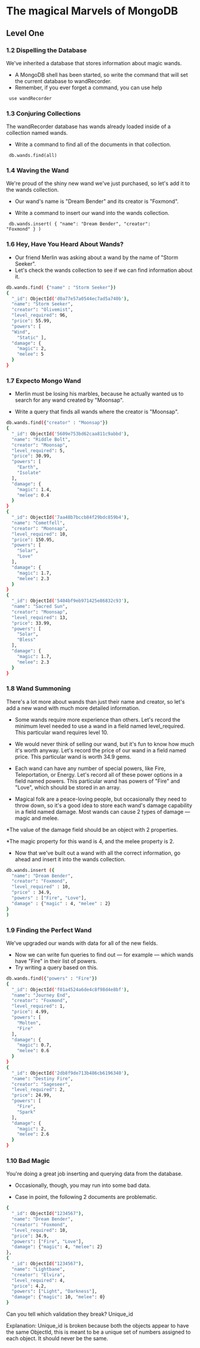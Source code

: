 # The magical Marvels of MongoDB

## Level One

### 1.2 Dispelling the Database

We've inherited a database that stores information about magic wands.

* A MongoDB shell has been started, so write the command that will set the current database to wandRecorder.
* Remember, if you ever forget a command, you can use help

<code>  use wandRecorder </code>

### 1.3 Conjuring Collections 
The wandRecorder database has wands already loaded inside of a collection named wands. 

* Write a command to find all of the documents in that collection.

<code> db.wands.find(all) </code>

### 1.4 Waving the Wand 

We're proud of the shiny new wand we've just purchased, so let's add it to the wands collection. 

* Our wand's name is "Dream Bender" and its creator is "Foxmond".

* Write a command to insert our wand into the wands collection.

<code> db.wands.insert(
 {
    "name": "Dream Bender",
    "creator": "Foxmond"
 }
)
</code>


### 1.6 Hey, Have You Heard About Wands?

* Our friend Merlin was asking about a wand by the name of "Storm Seeker". 
* Let's check the wands collection to see if we can find information about it.

``` sh 
db.wands.find( {"name" : "Storm Seeker"})
{
  "_id": ObjectId('d0a77e57a0544ec7ad5a740b'),
  "name": "Storm Seeker",
  "creator": "Olivemist",
  "level_required": 96,
  "price": 55.99,
  "powers": [
  "Wind",
    "Static" ],
  "damage": {
    "magic": 2,
    "melee": 5
  }
}

```  


### 1.7 Expecto Mongo Wand

* Merlin must be losing his marbles, because he actually wanted us to search for any wand created by "Moonsap".

* Write a query that finds all wands where the creator is "Moonsap".

``` sh 
db.wands.find({"creator" : "Moonsap"})
{
  "_id": ObjectId('5609e753bd62caa811c9abbd'),
  "name": "Riddle Bolt",
  "creator": "Moonsap",
  "level_required": 5,
  "price": 30.99,
  "powers": [
    "Earth",
    "Isolate"
  ],
  "damage": {
    "magic": 1.4,
    "melee": 0.4
  }
}
{
  "_id": ObjectId('7aa48b7bccb84f29bdc859b4'),
  "name": "Cometfell",
  "creator": "Moonsap",
  "level_required": 10,
  "price": 150.95,
  "powers": [
    "Solar",
    "Love"
  ],
  "damage": {
    "magic": 1.7,
    "melee": 2.3
  }
}
{
  "_id": ObjectId('5404bf9eb971425e86832c93'),
  "name": "Sacred Sun",
  "creator": "Moonsap",
  "level_required": 13,
  "price": 33.99,
  "powers": [
    "Solar",
    "Bless"
  ],
  "damage": {
    "magic": 1.7,
    "melee": 2.3
  }
}
``` 

### 1.8 Wand Summoning

There's a lot more about wands than just their name and creator, so let's add a new wand with much more detailed information.

* Some wands require more experience than others. Let's record the minimum level needed to use a wand in a field named level_required. This particular wand requires level 10.

* We would never think of selling our wand, but it's fun to know how much it's worth anyway. Let's record the price of our wand in a field named price. This particular wand is worth 34.9 gems.

* Each wand can have any number of special powers, like Fire, Teleportation, or Energy. Let's record all of these power options in a field named powers. This particular wand has powers of "Fire" and "Love", which should be stored in an array.

* Magical folk are a peace-loving people, but occasionally they need to throw down, so it's a good idea to store each wand's damage capability in a field named damage. Most wands can cause 2 types of damage — magic and melee.

*The value of the damage field should be an object with 2 properties. 

*The magic property for this wand is 4, and the melee property is 2.
 
* Now that we've built out a wand with all the correct information, go ahead and insert it into the wands collection.

``` sh 
db.wands.insert ({
  "name": "Dream Bender",
  "creator": "Foxmond",
  "level_required" : 10,
  "price" : 34.9,
  "powers" : ["Fire", "Love"],
  "damage" : {"magic" : 4, "melee" : 2}
}
)
```  


### 1.9 Finding the Perfect Wand

We've upgraded our wands with data for all of the new fields. 
* Now we can write fun queries to find out — for example — which wands have "Fire" in their list of powers. 
* Try writing a query based on this.

``` sh 
db.wands.find({"powers" : "Fire"})
{
  "_id": ObjectId('f01a4524a6de4c8f98d4e8bf'),
  "name": "Journey End",
  "creator": "Foxmond",
  "level_required": 1,
  "price": 4.99,
  "powers": [
    "Molten",
    "Fire"
  ],
  "damage": {
    "magic": 0.7,
    "melee": 0.6
  }
}
{
  "_id": ObjectId('2db8f9de713b486cb6196340'),
  "name": "Destiny Fire",
  "creator": "Sageseer",
  "level_required": 2,
  "price": 24.99,
  "powers": [
    "Fire",
    "Spark"
  ],
  "damage": {
    "magic": 2,
    "melee": 2.6
  }
}
```


### 1.10 Bad Magic 
You're doing a great job inserting and querying data from the database. 

* Occasionally, though, you may run into some bad data.

* Case in point, the following 2 documents are problematic.

``` sh
{
  "_id": ObjectId("1234567"),
  "name": "Dream Bender",
  "creator": "Foxmond",
  "level_required": 10,
  "price": 34.9,
  "powers": ["Fire", "Love"],
  "damage": {"magic": 4, "melee": 2}
},
{
  "_id": ObjectId("1234567"),
  "name": "Lightbane",
  "creator": "Elvira",
  "level_required": 4,
  "price": 4.2,
  "powers": ["Light", "Darkness"],
  "damage": {"magic": 10, "melee": 0}
}
```
Can you tell which validation they break?  Unique_id

Explanation: Unique_id is broken because both the objects appear to have the same ObjectId, 
this is meant to be a unique set of numbers assigned to each object. It should never be the same. 



